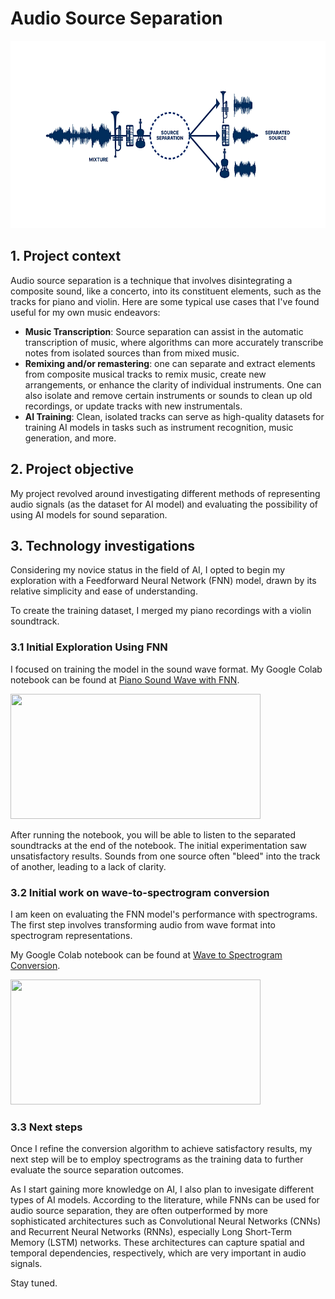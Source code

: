 # Audio Source Separation

<img src="images/AudioSourceSeperation.png" width="600" height="300"> 

## 1. Project context
Audio source separation is a technique that involves disintegrating a composite sound, like a concerto, into its constituent elements, such as the tracks for piano and violin. Here are some typical use cases that I've found useful for my own music endeavors:
- __Music Transcription__: Source separation can assist in the automatic transcription of music, where algorithms can more accurately transcribe notes from isolated sources than from mixed music.
- __Remixing and/or remastering__: one can separate and extract elements from composite musical tracks to remix music, create new arrangements, or enhance the clarity of individual instruments. One can also isolate and remove certain instruments or sounds to clean up old recordings, or update tracks with new instrumentals.
- __AI Training__: Clean, isolated tracks can serve as high-quality datasets for training AI models in tasks such as instrument recognition, music generation, and more.

## 2. Project objective
My project revolved around investigating different methods of representing audio signals (as the dataset for AI model) and evaluating the possibility of using AI models for sound separation.

## 3. Technology investigations
Considering my novice status in the field of AI, I opted to begin my exploration with a Feedforward Neural Network (FNN) model, drawn by its relative simplicity and ease of understanding. 

To create the training dataset, I merged my piano recordings with a violin soundtrack. 

### 3.1 Initial Exploration Using FNN
I focused on training the model in the sound wave format. My Google Colab notebook can be found at [Piano Sound Wave with FNN](https://github.com/JeffreyLuo333/Audio-Source-Separation/blob/main/notebooks/PianoSoundWaveFNN.ipynb).

[<img src="notebooks/PianoSoundWaveFNN/images/SoundWaveFNN.jpg" width="400" height="200">](https://github.com/JeffreyLuo333/Audio-Source-Separation/blob/main/notebooks/PianoSoundWaveFNN.ipynb)

After running the notebook, you will be able to listen to the separated soundtracks at the end of the notebook. The initial experimentation saw unsatisfactory results. Sounds from one source often "bleed" into the track of another, leading to a lack of clarity. 

### 3.2 Initial work on wave-to-spectrogram conversion
I am keen on evaluating the FNN model's performance with spectrograms. The first step involves transforming audio from wave format into spectrogram representations.

My Google Colab notebook can be found at [Wave to Spectrogram Conversion](https://github.com/JeffreyLuo333/Audio-Source-Separation/blob/main/notebooks/WaveSpectrogramConversion.ipynb).

[<img src="notebooks/WaveSpectrogramConversion/images/WaveSpectrogramConversion.jpg" width="400" height="200">](https://github.com/JeffreyLuo333/Audio-Source-Separation/blob/main/notebooks/WaveSpectrogramConversion.ipynb)

### 3.3 Next steps
Once I refine the conversion algorithm to achieve satisfactory results, my next step will be to employ spectrograms as the training data to further evaluate the source separation outcomes.

As I start gaining more knowledge on AI, I also plan to invesigate different types of AI models. According to the literature, while FNNs can be used for audio source separation, they are often outperformed by more sophisticated architectures such as Convolutional Neural Networks (CNNs) and Recurrent Neural Networks (RNNs), especially Long Short-Term Memory (LSTM) networks. These architectures can capture spatial and temporal dependencies, respectively, which are very important in audio signals.

Stay tuned.
